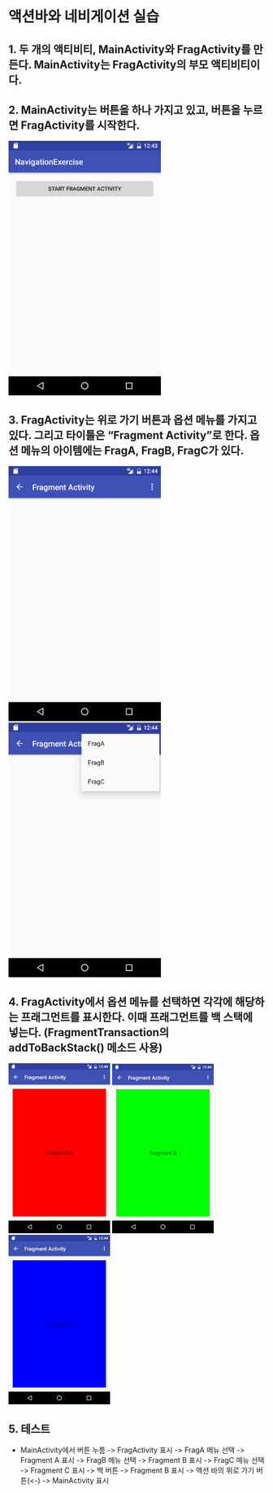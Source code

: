 # 액션바와 네비게이션 실습

## 1. 두 개의 액티비티, MainActivity와 FragActivity를 만든다. MainActivity는 FragActivity의 부모 액티비티이다.

## 2. MainActivity는 버튼을 하나 가지고 있고, 버튼을 누르면 FragActivity를 시작한다.

<img src="images/actionbar-navigation-lab1.png" width=300px>

## 3. FragActivity는 위로 가기 버튼과 옵션 메뉴를 가지고 있다. 그리고 타이틀은 “Fragment Activity”로 한다. 옵션 메뉴의 아이템에는 FragA, FragB, FragC가 있다.

<img src="images/actionbar-navigation-lab2.png" width=300px>
<img src="images/actionbar-navigation-lab3.png" width=300px>

## 4. FragActivity에서 옵션 메뉴를 선택하면 각각에 해당하는 프래그먼트를 표시한다. 이때 프래그먼트를 백 스택에 넣는다. (FragmentTransaction의 addToBackStack() 메소드 사용)

<img src="images/actionbar-navigation-lab4.png" width=200px>
<img src="images/actionbar-navigation-lab5.png" width=200px>
<img src="images/actionbar-navigation-lab6.png" width=200px>

## 5. 테스트
* MainActivity에서 버튼 누름 -> FragActivity 표시 -> FragA 메뉴 선택 -> Fragment A 표시 -> FragB 메뉴 선택 -> Fragment B 표시 -> FragC 메뉴 선택 -> Fragment C 표시 -> 백 버튼 -> Fragment B 표시 -> 액션 바의 위로 가기 버튼(<-) -> MainActivity 표시
